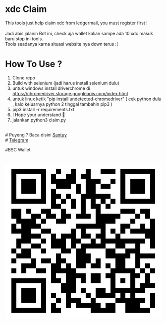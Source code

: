 # xdc Claim

 This tools just help claim xdc from ledgermail, you must register first !</br>
 </br>
 Jadi abis jalanin Bot ini, check aja wallet kalian sampe ada 10 xdc masuk baru stop ini tools.</br>
 Tools seadanya karna situasi website nya down terus :(</br>
 
# How To Use ?</br>
 1. Clone repo</br>
 2. Build with selenium (jadi harus install selenium dulu)</br>
 3. untuk windows install driverchrome di https://chromedriver.storage.googleapis.com/index.html</br>
 4. untuk linux ketik "pip install undetected-chromedriver" ( cek python dulu , kalo keluarnya python 2 tinggal tambahin pip3 )</br>
 5. pip3 install -r requirements.txt
 6. I Hope your understand 🙉</br>
 7. jalankan python3 claim.py</br>
</br>
# Puyeng ? Baca disini <a href="https://www.sans.eu.org/2021/01/review-cara-kerja-bot-shopee-sans.html" target="_blank">Santuy</a></br>
# <a href="https://www.sans.eu.org/2021/01/review-cara-kerja-bot-shopee-sans.html" target="_blank">Telegram</a></br>

#BSC Wallet</br>
</br>
</br>
<img src="photo6159025262319218372.jpg"/>
